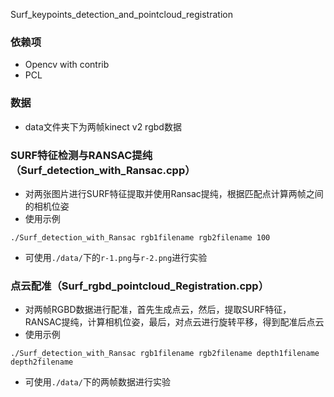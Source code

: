 Surf_keypoints_detection_and_pointcloud_registration

### 依赖项
- Opencv with contrib
- PCL

### 数据
- data文件夹下为两帧kinect v2 rgbd数据

### SURF特征检测与RANSAC提纯（Surf_detection_with_Ransac.cpp）
- 对两张图片进行SURF特征提取并使用Ransac提纯，根据匹配点计算两帧之间的相机位姿
- 使用示例
```
./Surf_detection_with_Ransac rgb1filename rgb2filename 100
```
- 可使用`./data/`下的`r-1.png`与`r-2.png`进行实验

### 点云配准（Surf_rgbd_pointcloud_Registration.cpp）
- 对两帧RGBD数据进行配准，首先生成点云，然后，提取SURF特征，RANSAC提纯，计算相机位姿，最后，对点云进行旋转平移，得到配准后点云
- 使用示例
```
./Surf_detection_with_Ransac rgb1filename rgb2filename depth1filename depth2filename
```
- 可使用`./data/`下的两帧数据进行实验
